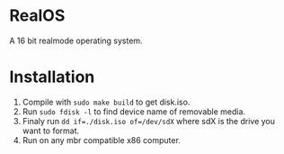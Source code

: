 # RealOS
  A 16 bit realmode operating system.
  
# Installation
  1. Compile with `sudo make build` to get disk.iso.
  2. Run `sudo fdisk -l` to find device name of removable media.
  3. Finaly run `dd if=./disk.iso of=/dev/sdX` where sdX is the drive you want to format.
  4. Run on any mbr compatible x86 computer.
